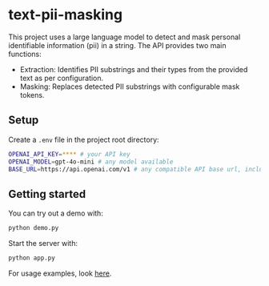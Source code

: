 # text-pii-masking

This project uses a large language model to detect and mask personal identifiable information (pii) in a string. The API provides two main functions:

- Extraction: Identifies PII substrings and their types from the provided text as per configuration.
- Masking: Replaces detected PII substrings with configurable mask tokens.


## Setup

Create a `.env` file in the project root directory:

```bash
OPENAI_API_KEY=**** # your API key
OPENAI_MODEL=gpt-4o-mini # any model available
BASE_URL=https://api.openai.com/v1 # any compatible API base url, including self-hosted
```

## Getting started

You can try out a demo with:

```bash
python demo.py
```

Start the server with:

```bash
python app.py
```

For usage examples, look [here](docs/api_usage.md).

